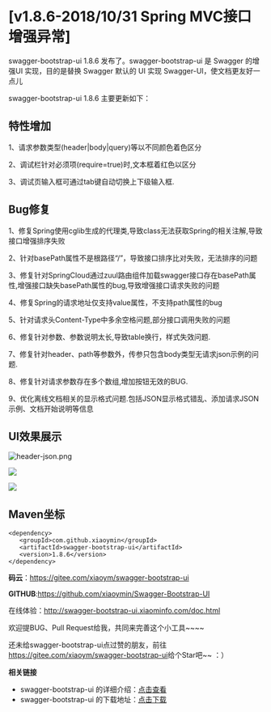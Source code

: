 # [v1.8.6-2018/10/31 Spring MVC接口增强异常]

swagger-bootstrap-ui 1.8.6 发布了。swagger-bootstrap-ui 是 Swagger 的增强UI 实现，目的是替换 Swagger 默认的 UI 实现 Swagger-UI，使文档更友好一点儿

swagger-bootstrap-ui 1.8.6 主要更新如下：

## 特性增加

1、请求参数类型(header|body|query)等以不同颜色着色区分

2、调试栏针对必须项(require=true)时,文本框着红色以区分

3、调试页输入框可通过tab键自动切换上下级输入框.

## Bug修复

1、修复Spring使用cglib生成的代理类,导致class无法获取Spring的相关注解,导致接口增强排序失败

2、针对basePath属性不是根路径“/”，导致接口排序比对失败，无法排序的问题

3、修复针对SpringCloud通过zuul路由组件加载swagger接口存在basePath属性,增强接口缺失basePath属性的bug,导致增强接口请求失败的问题

4、修复Spring的请求地址仅支持value属性，不支持path属性的bug

5、针对请求头Content-Type中多余空格问题,部分接口调用失败的问题

6、修复针对参数、参数说明太长,导致table换行，样式失效问题.

7、修复针对header、path等参数外，传参只包含body类型无请求json示例的问题.

8、修复针对请求参数存在多个数组,增加按钮无效的BUG.

9、优化离线文档相关的显示格式问题.包括JSON显示格式错乱、添加请求JSON示例、文档开始说明等信息

## UI效果展示

![header-json.png](/images/blog/swagger-bootstrap-ui-1.8.6-issue/header-json.png)

![](/images/blog/swagger-bootstrap-ui-1.8.6-issue/debug-require.png)

![](/images/blog/swagger-bootstrap-ui-1.8.6-issue/more-params.png)

## Maven坐标

```
<dependency>
   <groupId>com.github.xiaoymin</groupId>
   <artifactId>swagger-bootstrap-ui</artifactId>
   <version>1.8.6</version>
</dependency>
```

**码云**：<https://gitee.com/xiaoym/swagger-bootstrap-ui>

**GITHUB**:<https://github.com/xiaoymin/Swagger-Bootstrap-UI>

在线体验：<http://swagger-bootstrap-ui.xiaominfo.com/doc.html>

欢迎提BUG、Pull Request给我，共同来完善这个小工具~~~~

还未给swagger-bootstrap-ui点过赞的朋友，前往<https://gitee.com/xiaoym/swagger-bootstrap-ui>给个Star吧~~ ：）



**相关链接**

- swagger-bootstrap-ui 的详细介绍：[点击查看](https://www.oschina.net/p/swagger-bootstrap-ui)
- swagger-bootstrap-ui 的下载地址：[点击下载](https://git.oschina.net/xiaoym/swagger-bootstrap-ui/releases)